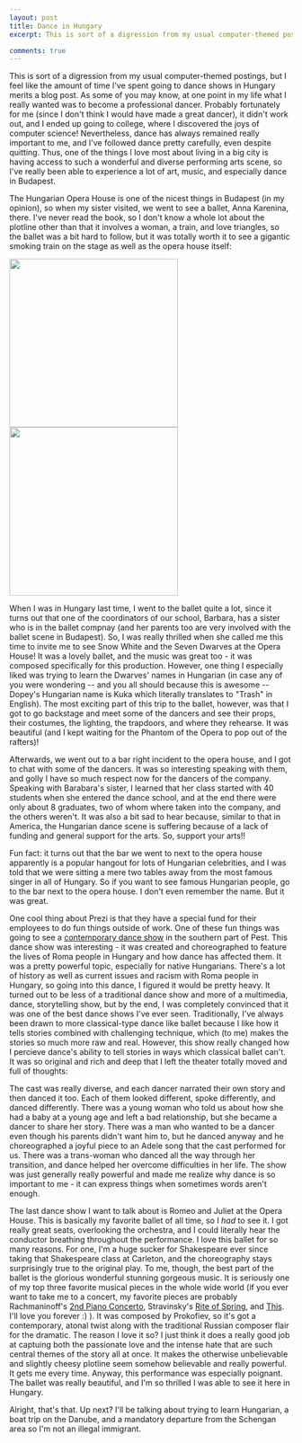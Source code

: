 ```yaml
---
layout: post
title: Dance in Hungary
excerpt: This is sort of a digression from my usual computer-themed postings, but I feel like the amount of time I've spent going to dance shows in Hungary merits a blog post.  As some of you may know, at one point in my life what I really wanted was to be a professional dancer.  Probably fortunately for me (since I don't think I would have made a great dancer), it didn't work out, and I ended up going to college, where I discovered the joys of computer science!  Nevertheless, dance has always remained really important to me, and I've followed dance pretty carefully, even despite quitting.  Thus, one of the things I love most about living in a big city is having access to such a wonderful and diverse performing arts scene, so I've really been able to experience a lot of art, music, and especially dance in Budapest. 

comments: true
---
```


This is sort of a digression from my usual computer-themed postings, but I feel like the amount of time I've spent going to dance shows in Hungary merits a blog post.  As some of you may know, at one point in my life what I really wanted was to become a professional dancer.  Probably fortunately for me (since I don't think I would have made a great dancer), it didn't work out, and I ended up going to college, where I discovered the joys of computer science!  Nevertheless, dance has always remained really important to me, and I've followed dance pretty carefully, even despite quitting.  Thus, one of the things I love most about living in a big city is having access to such a wonderful and diverse performing arts scene, so I've really been able to experience a lot of art, music, and especially dance in Budapest. 

The Hungarian Opera House is one of the nicest things in Budapest (in my opinion), so when my sister visited, we went to see a ballet, Anna Karenina, there.  I've never read the book, so I don't know a whole lot about the plotline other than that it involves a woman, a train, and love triangles, so the ballet was a bit hard to follow, but it was totally worth it to see a gigantic smoking train on the stage as well as the opera house itself:

<img src="/images/opera1.jpg" width="300">

<img src="/images/opera2.jpg" width="300">

When I was in Hungary last time, I went to the ballet quite a lot, since it turns out that one of the coordinators of our school, Barbara, has a sister who is in the ballet compnay (and her parents too are very involved with the ballet scene in Budapest).  So, I was really thrilled when she called me this time to invite me to see Snow White and the Seven Dwarves at the Opera House!  It was a lovely ballet, and the music was great too - it was composed specifically for this production.  However, one thing I especially liked was trying to learn the Dwarves' names in Hungarian (in case any of you were wondering -- and you all should because this is awesome -- Dopey's Hungarian name is Kuka which literally translates to "Trash" in English).  The most exciting part of this trip to the ballet, however, was that I got to go backstage and meet some of the dancers and see their props, their costumes, the lighting, the trapdoors, and where they rehearse.  It was beautiful (and I kept waiting for the Phantom of the Opera to pop out of the rafters)!

Afterwards, we went out to a bar right incident to the opera house, and I got to chat with some of the dancers.  It was so interesting speaking with them, and golly I have so much respect now for the dancers of the company.  Speaking with Barabara's sister, I learned that her class started with 40 students when she entered the dance school, and at the end there were only about 8 graduates, two of whom where taken into the company, and the others weren't.  It was also a bit sad to hear because, similar to that in America, the Hungarian dance scene is suffering because of a lack of funding and general support for the arts.  So, support your arts!!

Fun fact: it turns out that the bar we went to next to the opera house apparently is a popular hangout for lots of Hungarian celebrities, and I was told that we were sitting a mere two tables away from the most famous singer in all of Hungary.  So if you want to see famous Hungarian people, go to the bar next to the opera house.  I don't even remember the name.  But it was great.

One cool thing about Prezi is that they have a special fund for their employees to do fun things outside of work.  One of these fun things was going to see a <a href="http://trafo.hu/en-US/open_for_everything">contemporary dance show</a> in the southern part of Pest.  This dance show was interesting - it was created and choreographed to feature the lives of Roma people in Hungary and how dance has affected them.  It was a pretty powerful topic, especially for native Hungarians.  There's a lot of history as well as current issues and racism with Roma people in Hungary, so going into this dance, I figured it would be pretty heavy.  It turned out to be less of a traditional dance show and more of a multimedia, dance, storytelling show, but by the end, I was completely convinced that it was one of the best dance shows I've ever seen.  Traditionally, I've always been drawn to more classical-type dance like ballet because I like how it tells stories combined with challenging technique, which (to me) makes the stories so much more raw and real.  However, this show really changed how I percieve dance's ability to tell stories in ways which classical ballet can't.  It was so original and rich and deep that I left the theater totally moved and full of thoughts:   

The cast was really diverse, and each dancer narrated their own story and then danced it too.  Each of them looked different, spoke differently, and danced differently.  There was a young woman who told us about how she had a baby at a young age and left a bad relationship, but she became a dancer to share her story.  There was a man who wanted to be a dancer even though his parents didn't want him to, but he danced anyway and he choreographed a joyful piece to an Adele song that the cast performed for us.  There was a trans-woman who danced all the way through her transition, and dance helped her overcome difficulties in her life.  The show was just generally really powerful and made me realize why dance is so important to me - it can express things when sometimes words aren't enough.    

The last dance show I want to talk about is Romeo and Juliet at the Opera House.  This is basically my favorite ballet of all time, so I *had* to see it.  I got really great seats, overlooking the orchestra, and I could literally hear the conductor breathing throughout the performance.  I love this ballet for so many reasons.  For one, I'm a huge sucker for Shakespeare ever since taking that Shakespeare class at Carleton, and the choreography stays surprisingly true to the original play.  To me, though, the best part of the ballet is the glorious wonderful stunning gorgeous music.  It is seriously one of my top three favorite musical pieces in the whole wide world (if you ever want to take me to a concert, my favorite pieces are probably Rachmaninoff's <a href="http://www.youtube.com/watch?v=EWF10gP9LQQ&feature=relmfu">2nd Piano Concerto</a>, Stravinsky's <a href="http://www.youtube.com/watch?v=Vf0e_n49dcQ">Rite of Spring</a>, and <a href="http://www.youtube.com/watch?v=Z_hOR50u7ek&feature=relmfu">This</a>.  I'll love you forever :) ).  It was composed by Prokofiev, so it's got a contemporary, atonal twist along with the traditional Russian composer flair for the dramatic.  The reason I love it so?  I just think it does a really good job at captuing both the passionate love and the intense hate that are such central themes of the story all at once.  It makes the otherwise unbelievable and slightly cheesy plotline seem somehow believable and really powerful.  It gets me every time.  Anyway, this performance was especially poignant.  The ballet was really beautiful, and I'm so thrilled I was able to see it here in Hungary.  

Alright, that's that.  Up next?  I'll be talking about trying to learn Hungarian, a boat trip on the Danube, and a mandatory departure from the Schengan area so I'm not an illegal immigrant.  
